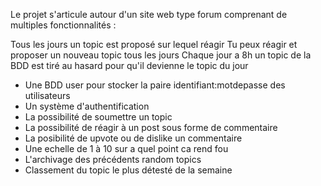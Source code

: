 Le projet s'articule autour d'un site web type forum comprenant de multiples fonctionnalités :

Tous les jours un topic est proposé sur lequel réagir
Tu peux réagir et proposer un nouveau topic tous les jours 
Chaque jour a 8h un topic de la BDD est tiré au hasard pour qu'il devienne le topic du jour


- Une BDD user pour stocker la paire identifiant:motdepasse des utilisateurs
- Un système d'authentification
- La possibilité de soumettre un topic
- La possibilité de réagir à un post sous forme de commentaire
- La posibilité de upvote ou de dislike un commentaire
- Une echelle de 1 à 10 sur a quel point ca rend fou
- L'archivage des précédents random topics
- Classement du topic le plus détesté de la semaine


